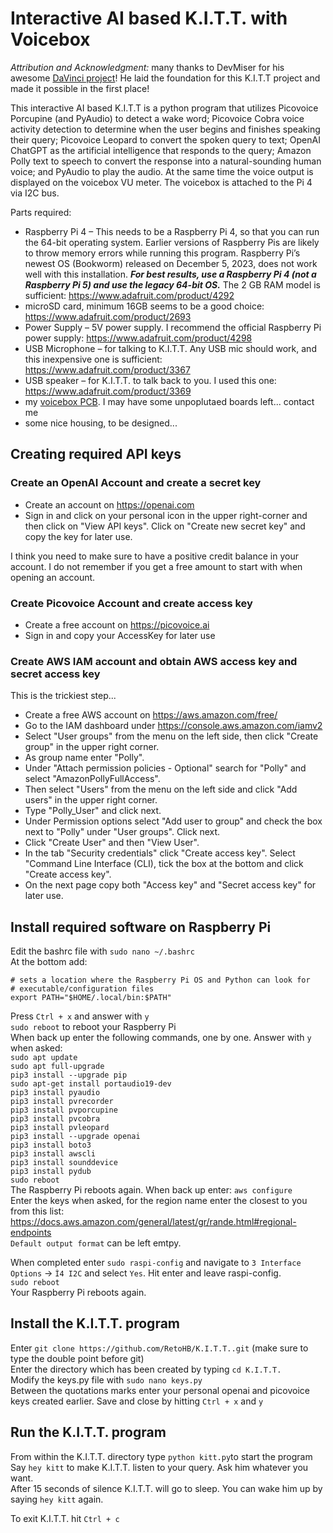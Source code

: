 # Interactive AI based K.I.T.T. with Voicebox

*Attribution and Acknowledgment:* many thanks to DevMiser for his awesome [DaVinci project](https://github.com/DevMiser/DaVinci)! He laid the foundation for this K.I.T.T project and made it possible in the first place!

This interactive AI based K.I.T.T is a python program that utilizes Picovoice Porcupine (and PyAudio) to detect a wake word; Picovoice Cobra voice activity detection to determine when the user begins and finishes speaking their query; Picovoice Leopard to convert the spoken query to text; OpenAI ChatGPT as the artificial intelligence that responds to the query; Amazon Polly text to speech to convert the response into a natural-sounding human voice; and PyAudio to play the audio. At the same time the voice output is displayed on the voicebox VU meter. The voicebox is attached to the Pi 4 via I2C bus.

Parts required:
- Raspberry Pi 4 – This needs to be a Raspberry Pi 4, so that you can run the 64-bit operating system. Earlier versions of Raspberry Pis are likely to throw memory errors while running this program. Raspberry Pi’s newest OS (Bookworm) released on December 5, 2023, does not work well with this installation. ***For best results, use a Raspberry Pi 4 (not a Raspberry Pi 5) and use the legacy 64-bit OS.*** The 2 GB RAM model is sufficient: https://www.adafruit.com/product/4292
- microSD card, minimum 16GB seems to be a good choice: https://www.adafruit.com/product/2693
- Power Supply – 5V power supply. I recommend the official Raspberry Pi power supply: https://www.adafruit.com/product/4298
- USB Microphone – for talking to K.I.T.T. Any USB mic should work, and this inexpensive one is sufficient: https://www.adafruit.com/product/3367
- USB speaker – for K.I.T.T. to talk back to you. I used this one: https://www.adafruit.com/product/3369
- my [voicebox PCB](voicebox_pcb). I may have some unpoplutaed boards left... contact me
- some nice housing, to be designed...

## Creating required API keys
### Create an OpenAI Account and create a secret key
- Create an account on https://openai.com
- Sign in and click on your personal icon in the upper right-corner and then click on "View API keys". Click on "Create new secret key" and copy the key for later use.

I think you need to make sure to have a positive credit balance in your account. I do not remember if you get a free amount to start with when opening an account.

### Create Picovoice Account and create access key
- Create a free account on https://picovoice.ai
- Sign in and copy your AccessKey for later use

### Create AWS IAM account and obtain AWS access key and secret access key
This is the trickiest step...
- Create a free AWS account on https://aws.amazon.com/free/
- Go to the IAM dashboard under https://console.aws.amazon.com/iamv2
- Select "User groups" from the menu on the left side, then click "Create group" in the upper right corner.
- As group name enter "Polly".
- Under "Attach permission policies - Optional" search for "Polly" and select "AmazonPollyFullAccess".
- Then select "Users" from the menu on the left side and click "Add users" in the upper right corner.
- Type "Polly_User" and click next.
- Under Permission options select "Add user to group" and check the box next to "Polly" under "User groups". Click next.
- Click "Create User" and then "View User".
- In the tab "Security credentials" click "Create access key". Select "Command Line Interface (CLI), tick the box at the bottom and click "Create access key".
- On the next page copy both "Access key" and "Secret access key" for later use.

## Install required software on Raspberry Pi
Edit the bashrc file with `sudo nano ~/.bashrc`  
At the bottom add:
```
# sets a location where the Raspberry Pi OS and Python can look for
# executable/configuration files
export PATH="$HOME/.local/bin:$PATH"
```
Press `Ctrl + x` and answer with `y`  
`sudo reboot` to reboot your Raspberry Pi  
When back up enter the following commands, one by one. Answer with `y` when asked:  
`sudo apt update`  
`sudo apt full-upgrade`  
`pip3 install --upgrade pip`  
`sudo apt-get install portaudio19-dev`  
`pip3 install pyaudio`  
`pip3 install pvrecorder`  
`pip3 install pvporcupine`  
`pip3 install pvcobra`  
`pip3 install pvleopard`  
`pip3 install --upgrade openai`  
`pip3 install boto3`  
`pip3 install awscli`  
`pip3 install sounddevice`  
`pip3 install pydub`  
`sudo reboot`  
The Raspberry Pi reboots again. When back up enter:
`aws configure`  
Enter the keys when asked, for the region name enter the closest to you from this list: https://docs.aws.amazon.com/general/latest/gr/rande.html#regional-endpoints  
`Default output format` can be left emtpy.  

When completed enter `sudo raspi-config` and navigate to `3 Interface Options` -> `Ì4 I2C` and select `Yes`. Hit enter and leave raspi-config.  
`sudo reboot`  
Your Raspberry Pi reboots again.

## Install the K.I.T.T. program
Enter `git clone https://github.com/RetoHB/K.I.T.T..git` (make sure to type the double point before git)  
Enter the directory which has been created by typing `cd K.I.T.T.`  
Modify the keys.py file with `sudo nano keys.py`  
Between the quotations marks enter your personal openai and picovoice keys created earlier. Save and close by hitting `Ctrl + x` and `y`  

## Run the K.I.T.T. program
From within the K.I.T.T. directory type `python kitt.py`to start the program  
Say `hey kitt` to make K.I.T.T. listen to your query. Ask him whatever you want.  
After 15 seconds of silence K.I.T.T. will go to sleep. You can wake him up by saying `hey kitt` again.  

To exit K.I.T.T. hit `Ctrl + c`
